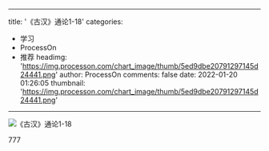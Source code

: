 
---
title: '《古汉》通论1-18'
categories: 
 - 学习
 - ProcessOn
 - 推荐
headimg: 'https://img.processon.com/chart_image/thumb/5ed9dbe20791297145d24441.png'
author: ProcessOn
comments: false
date: 2022-01-20 01:26:05
thumbnail: 'https://img.processon.com/chart_image/thumb/5ed9dbe20791297145d24441.png'
---

<div>   
<img class="thumb" alt="《古汉》通论1-18" src="https://img.processon.com/chart_image/thumb/5ed9dbe20791297145d24441.png" referrerpolicy="no-referrer">
<p>777</p>  
</div>
            